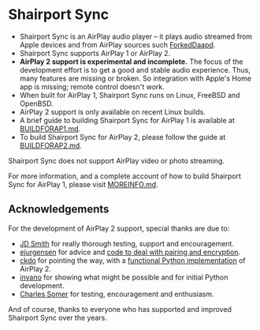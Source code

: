 
Shairport Sync
=============
* Shairport Sync is an AirPlay audio player – it plays audio streamed from Apple devices and from AirPlay sources such [ForkedDaapd](http://ejurgensen.github.io/forked-daapd/).
* Shairport Sync supports AirPlay 1 or AirPlay 2.
* **AirPlay 2 support is experimental and incomplete.** The focus of the development effort is to get a good and stable audio experience. Thus, many features are missing or broken. So integration with Apple's Home app is missing; remote control doesn't work.
* When built for AirPlay 1, Shairport Sync runs on Linux, FreeBSD and OpenBSD.
* AirPlay 2 support is only available on recent Linux builds.
* A brief guide to building Shairport Sync for AirPlay 1 is available at [BUILDFORAP1.md](https://github.com/aillwee/shairport-sync/blob/development/BUILDFORAP1.md).
* To build Shairport Sync for AirPlay 2, please follow the guide at [BUILDFORAP2.md](https://github.com/aillwee/shairport-sync/blob/development/BUILDFORAP2.md).

Shairport Sync does not support AirPlay video or photo streaming.

For more information, and a complete account of how to build Shairport Sync for AirPlay 1, please visit [MOREINFO.md](https://github.com/aillwee/shairport-sync/blob/development/MOREINFO.md).

Acknowledgements
---
For the development of AirPlay 2 support, special thanks are due to:
* [JD Smith](https://github.com/jdtsmith) for really thorough testing, support and encouragement.
* [ejurgensen](https://github.com/ejurgensen) for advice and [code to deal with pairing and encryption](https://github.com/ejurgensen/pair_ap).
* [ckdo](https://github.com/ckdo) for pointing the way, with a [functional Python implementation](https://github.com/ckdo/airplay2-receiver) of AirPlay 2.
* [invano](https://github.com/invano) for showing what might be possible and for initial Python development.
* [Charles Somer](https://github.com/charlesomer) for testing, encouragement and enthusiasm.

And of course, thanks to everyone who has supported and improved Shairport Sync over the years.
